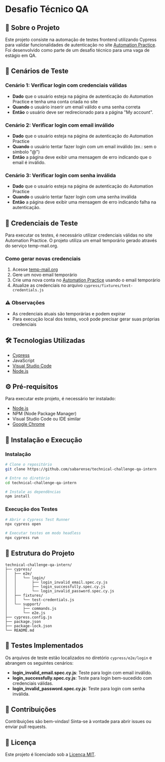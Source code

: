 # Desafio Técnico QA

## 📝 Sobre o Projeto
Este projeto consiste na automação de testes frontend utilizando Cypress para validar funcionalidades de autenticação no site [Automation Practice](http://automationpractice.com). Foi desenvolvido como parte de um desafio técnico para uma vaga de estágio em QA.

## 🎯 Cenários de Teste

### Cenário 1: Verificar login com credenciais válidas
- **Dado** que o usuário esteja na página de autenticação do Automation Practice e tenha uma conta criada no site
- **Quando** o usuário inserir um email válido e uma senha correta
- **Então** o usuário deve ser redirecionado para a página "My account".

### Cenário 2: Verificar login com email inválido
- **Dado** que o usuário esteja na página de autenticação do Automation Practice
- **Quando** o usuário tentar fazer login com um email inválido (ex.: sem o símbolo "@")
- **Então** a página deve exibir uma mensagem de erro indicando que o email é inválido.

### Cenário 3: Verificar login com senha inválida
- **Dado** que o usuário esteja na página de autenticação do Automation Practice
- **Quando** o usuário tentar fazer login com uma senha inválida
- **Então** a página deve exibir uma mensagem de erro indicando falha na autenticação.

## 🔐 Credenciais de Teste

Para executar os testes, é necessário utilizar credenciais válidas no site Automation Practice. O projeto utiliza um email temporário gerado através do serviço temp-mail.org.

### Como gerar novas credenciais
1. Acesse [temp-mail.org](https://temp-mail.org)
2. Gere um novo email temporário
3. Crie uma nova conta no [Automation Practice](http://automationpractice.pl/) usando o email temporário
4. Atualize as credenciais no arquivo `cypress/fixtures/test-credentials.js`

### ⚠️ Observações
- As credenciais atuais são temporárias e podem expirar
- Para execução local dos testes, você pode precisar gerar suas próprias credenciais

## 🛠️ Tecnologias Utilizadas
- [Cypress](https://www.cypress.io/)
- JavaScript
- [Visual Studio Code](https://code.visualstudio.com/)
- [Node.js](https://nodejs.org/)

## ⚙️ Pré-requisitos
Para executar este projeto, é necessário ter instalado:
- [Node.js](https://nodejs.org/)
- NPM (Node Package Manager)
- Visual Studio Code ou IDE similar
- [Google Chrome](https://www.google.com/chrome/)

## 🚀 Instalação e Execução

### Instalação
```bash
# Clone o repositório
git clone https://github.com/sabarense/technical-challenge-qa-intern

# Entre no diretório
cd technical-challenge-qa-intern

# Instale as dependências
npm install
```

### Execução dos Testes
```bash
# Abrir o Cypress Test Runner
npx cypress open

# Executar testes em modo headless
npx cypress run
```

## 📁 Estrutura do Projeto
```
technical-challenge-qa-intern/
├── cypress/
│   ├── e2e/
│   │   └── login/
│   │       ├── login_invalid_email.spec.cy.js
│   │       ├── login_successfully.spec.cy.js
│   │       └── login_invalid_password.spec.cy.js
│   ├── fixtures/
│   │   └── test-credentials.js
│   └── support/
│       ├── commands.js
│       └── e2e.js
├── cypress.config.js
├── package.json
├── package-lock.json
└── README.md
```

## 🧩 Testes Implementados
Os arquivos de teste estão localizados no diretório `cypress/e2e/login` e abrangem os seguintes cenários:
- **login_invalid_email.spec.cy.js**: Teste para login com email inválido.
- **login_successfully.spec.cy.js**: Teste para login bem-sucedido com credenciais válidas.
- **login_invalid_password.spec.cy.js**: Teste para login com senha inválida.

## 🤝 Contribuições
Contribuições são bem-vindas! Sinta-se à vontade para abrir issues ou enviar pull requests.

## 📄 Licença
Este projeto é licenciado sob a [Licença MIT](https://opensource.org/licenses/MIT).


